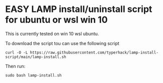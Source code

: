 # EASY LAMP install/uninstall script for ubuntu or wsl win 10
This is currently tested on win 10 wsl ubuntu.


To download the script tou can use the following script
```
curl -O -L https://raw.githubusercontent.com/typerhack/lamp-install-script/main/lamp-install.sh
```
Then run:
```
sudo bash lamp-install.sh
```